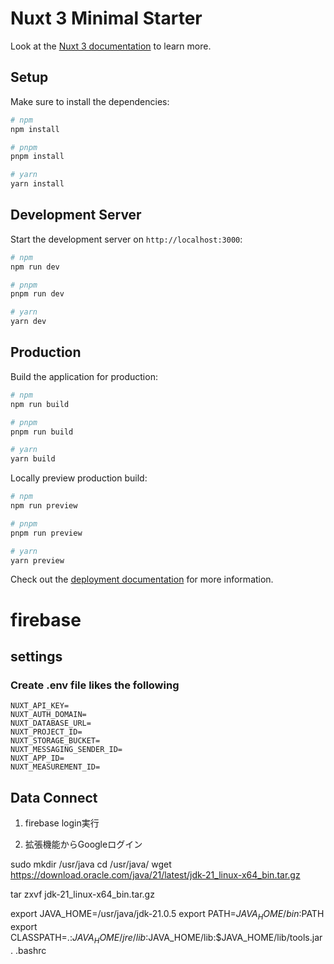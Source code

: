 # Nuxt 3 Minimal Starter

Look at the [Nuxt 3 documentation](https://nuxt.com/docs/getting-started/introduction) to learn more.

## Setup

Make sure to install the dependencies:

```bash
# npm
npm install

# pnpm
pnpm install

# yarn
yarn install
```

## Development Server

Start the development server on `http://localhost:3000`:

```bash
# npm
npm run dev

# pnpm
pnpm run dev

# yarn
yarn dev
```

## Production

Build the application for production:

```bash
# npm
npm run build

# pnpm
pnpm run build

# yarn
yarn build
```

Locally preview production build:

```bash
# npm
npm run preview

# pnpm
pnpm run preview

# yarn
yarn preview
```

Check out the [deployment documentation](https://nuxt.com/docs/getting-started/deployment) for more information.


# firebase

## settings

### Create .env file likes the following

```
NUXT_API_KEY=
NUXT_AUTH_DOMAIN=
NUXT_DATABASE_URL=
NUXT_PROJECT_ID=
NUXT_STORAGE_BUCKET=
NUXT_MESSAGING_SENDER_ID=
NUXT_APP_ID=
NUXT_MEASUREMENT_ID=
```

## Data Connect
1. firebase login実行

2. 拡張機能からGoogleログイン



sudo mkdir /usr/java
cd /usr/java/
wget https://download.oracle.com/java/21/latest/jdk-21_linux-x64_bin.tar.gz

tar zxvf jdk-21_linux-x64_bin.tar.gz 


export JAVA_HOME=/usr/java/jdk-21.0.5
export PATH=$JAVA_HOME/bin:$PATH
export CLASSPATH=.:$JAVA_HOME/jre/lib:$JAVA_HOME/lib:$JAVA_HOME/lib/tools.jar
. .bashrc 